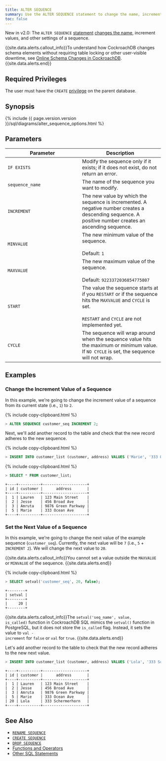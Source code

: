 ```yaml
---
title: ALTER SEQUENCE
summary: Use the ALTER SEQUENCE statement to change the name, increment values, and other settings of a sequence.
toc: false
---
```


<span class="version-tag">New in v2.0:</span> The `ALTER SEQUENCE` [statement](sql-statements.html) [changes the name](rename-sequence.html), increment values, and other settings of a sequence.

{{site.data.alerts.callout_info}}To understand how CockroachDB changes schema elements without requiring table locking or other user-visible downtime, see <a href="https://www.cockroachlabs.com/blog/how-online-schema-changes-are-possible-in-cockroachdb/">Online Schema Changes in CockroachDB</a>.{{site.data.alerts.end}}

<div id="toc"></div>

## Required Privileges

The user must have the `CREATE` [privilege](privileges.html) on the parent database.

## Synopsis

<section>{% include {{ page.version.version }}/sql/diagrams/alter_sequence_options.html %}</section>

## Parameters

<style>
table td:first-child {
    min-width: 225px;
}
</style>

 Parameter | Description
-----------|------------
`IF EXISTS` | Modify the sequence only if it exists; if it does not exist, do not return an error.
`sequence_name` | The name of the sequence you want to modify.
`INCREMENT` | The new value by which the sequence is incremented. A negative number creates a descending sequence. A positive number creates an ascending sequence.
`MINVALUE` | The new minimum value of the sequence. <br><br>Default: `1`
`MAXVALUE` | The new maximum value of the sequence. <br><br>Default: `9223372036854775807`
`START` | The value the sequence starts at if you `RESTART` or if the sequence hits the `MAXVALUE` and `CYCLE` is set. <br><br>`RESTART` and `CYCLE` are not implemented yet.
`CYCLE` | The sequence will wrap around when the sequence value hits the maximum or minimum value. If `NO CYCLE` is set, the sequence will not wrap.

## Examples

### Change the Increment Value of a Sequence

In this example, we're going to change the increment value of a sequence from its current state (i.e., `1`) to `2`.

{% include copy-clipboard.html %}
~~~ sql
> ALTER SEQUENCE customer_seq INCREMENT 2;
~~~

Next, we'll add another record to the table and check that the new record adheres to the new sequence.

{% include copy-clipboard.html %}
~~~ sql
> INSERT INTO customer_list (customer, address) VALUES ('Marie', '333 Ocean Ave');
~~~

{% include copy-clipboard.html %}
~~~ sql
> SELECT * FROM customer_list;
~~~
~~~
+----+----------+--------------------+
| id | customer |      address       |
+----+----------+--------------------+
|  1 | Lauren   | 123 Main Street    |
|  2 | Jesse    | 456 Broad Ave      |
|  3 | Amruta   | 9876 Green Parkway |
|  5 | Marie    | 333 Ocean Ave      |
+----+----------+--------------------+
~~~

### Set the Next Value of a Sequence

In this example, we're going to change the next value of the example sequence (`customer_seq`). Currently, the next value will be `7` (i.e., `5` + `INCREMENT 2`). We will change the next value to `20`.

{{site.data.alerts.callout_info}}You cannot set a value outside the <code>MAXVALUE</code> or <code>MINVALUE</code> of the sequence. {{site.data.alerts.end}}

{% include copy-clipboard.html %}
~~~ sql
> SELECT setval('customer_seq', 20, false);
~~~
~~~
+--------+
| setval |
+--------+
|     20 |
+--------+
~~~

{{site.data.alerts.callout_info}}The <code>setval('seq_name', value, is_called)</code> function in CockroachDB SQL mimics the <code>setval()</code> function in PostgreSQL, but it does not store the <code>is_called</code> flag. Instead, it sets the value to <code>val - increment</code> for <code>false</code> or <code>val</code> for <code>true</code>. {{site.data.alerts.end}}

Let's add another record to the table to check that the new record adheres to the new next value.

~~~ sql
> INSERT INTO customer_list (customer, address) VALUES ('Lola', '333 Schermerhorn');
~~~
~~~
+----+----------+--------------------+
| id | customer |      address       |
+----+----------+--------------------+
|  1 | Lauren   | 123 Main Street    |
|  2 | Jesse    | 456 Broad Ave      |
|  3 | Amruta   | 9876 Green Parkway |
|  5 | Marie    | 333 Ocean Ave      |
| 20 | Lola     | 333 Schermerhorn   |
+----+----------+--------------------+
~~~


## See Also

- [`RENAME SEQUENCE`](rename-sequence.html)
- [`CREATE SEQUENCE`](create-sequence.html)
- [`DROP SEQUENCE`](drop-sequence.html)
- [Functions and Operators](functions-and-operators.html)
- [Other SQL Statements](sql-statements.html)
